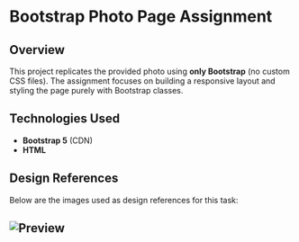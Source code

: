 
# Bootstrap Photo Page Assignment

## **Overview**
This project replicates the provided photo using **only Bootstrap** (no custom CSS files). The assignment focuses on building a responsive layout and styling the page purely with Bootstrap classes.

## **Technologies Used**
- **Bootstrap 5** (CDN)
- **HTML**
  
## **Design References**
Below are the images used as design references for this task:

![Preview ](https://drive.google.com/uc?export=view&id=15to9LnAUhRpe4sufRyMTa6pRjCpRC9Js)
---
